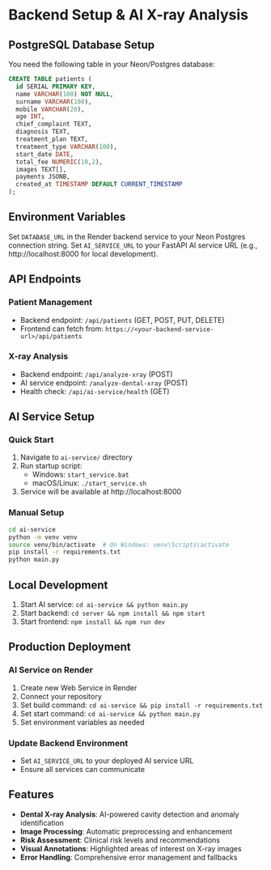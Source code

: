 # Backend Setup & AI X-ray Analysis

## PostgreSQL Database Setup

You need the following table in your Neon/Postgres database:

```sql
CREATE TABLE patients (
  id SERIAL PRIMARY KEY,
  name VARCHAR(100) NOT NULL,
  surname VARCHAR(100),
  mobile VARCHAR(20),
  age INT,
  chief_complaint TEXT,
  diagnosis TEXT,
  treatment_plan TEXT,
  treatment_type VARCHAR(100),
  start_date DATE,
  total_fee NUMERIC(10,2),
  images TEXT[],
  payments JSONB,
  created_at TIMESTAMP DEFAULT CURRENT_TIMESTAMP
);
```

## Environment Variables

Set `DATABASE_URL` in the Render backend service to your Neon Postgres connection string.
Set `AI_SERVICE_URL` to your FastAPI AI service URL (e.g., http://localhost:8000 for local development).

## API Endpoints

### Patient Management
- Backend endpoint: `/api/patients` (GET, POST, PUT, DELETE)
- Frontend can fetch from: `https://<your-backend-service-url>/api/patients`

### X-ray Analysis
- Backend endpoint: `/api/analyze-xray` (POST)
- AI service endpoint: `/analyze-dental-xray` (POST)
- Health check: `/api/ai-service/health` (GET)

## AI Service Setup

### Quick Start
1. Navigate to `ai-service/` directory
2. Run startup script:
   - Windows: `start_service.bat`
   - macOS/Linux: `./start_service.sh`
3. Service will be available at http://localhost:8000

### Manual Setup
```bash
cd ai-service
python -m venv venv
source venv/bin/activate  # On Windows: venv\Scripts\activate
pip install -r requirements.txt
python main.py
```

## Local Development

1. Start AI service: `cd ai-service && python main.py`
2. Start backend: `cd server && npm install && npm start`
3. Start frontend: `npm install && npm run dev`

## Production Deployment

### AI Service on Render
1. Create new Web Service in Render
2. Connect your repository
3. Set build command: `cd ai-service && pip install -r requirements.txt`
4. Set start command: `cd ai-service && python main.py`
5. Set environment variables as needed

### Update Backend Environment
- Set `AI_SERVICE_URL` to your deployed AI service URL
- Ensure all services can communicate

## Features

- **Dental X-ray Analysis**: AI-powered cavity detection and anomaly identification
- **Image Processing**: Automatic preprocessing and enhancement
- **Risk Assessment**: Clinical risk levels and recommendations
- **Visual Annotations**: Highlighted areas of interest on X-ray images
- **Error Handling**: Comprehensive error management and fallbacks
